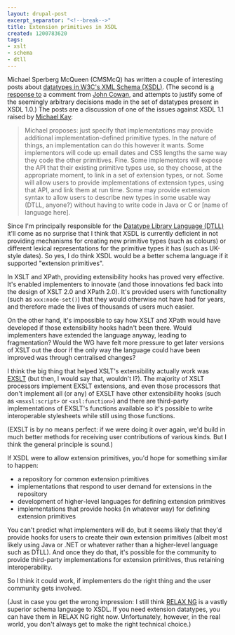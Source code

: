 ```yaml
---
layout: drupal-post
excerpt_separator: "<!--break-->"
title: Extension primitives in XSDL
created: 1200783620
tags:
- xslt
- schema
- dtll
---
```

Michael Sperberg McQueen (CMSMcQ) has written a couple of interesting posts about [datatypes in W3C's XML Schema (XSDL)][1]. (The second is [a response to][2] a comment from [John Cowan][4], and attempts to justify some of the seemingly arbitrary decisions made in the set of datatypes present in XSDL 1.0.) The posts are a discussion of one of the issues against XSDL 1.1 raised by [Michael Kay][5]:

> Michael proposes: just specify that implementations may provide additional implementation-defined primitive types. In the nature of things, an implementation can do this however it wants. Some implementors will code up email dates and CSS lengths the same way they code the other primitives. Fine. Some implementors will expose the API that their existing primitive types use, so they choose, at the appropriate moment, to link in a set of extension types, or not. Some will allow users to provide implementations of extension types, using that API, and link them at run time. Some may provide extension syntax to allow users to describe new types in some usable way (DTLL, anyone?) without having to write code in Java or C or [name of language here].

[1]: http://people.w3.org/~cmsmcq/blog/?p=26 "Michael Sperberg McQueen: Allowing ‘extension primitives’ in XML Schema?"
[2]: http://people.w3.org/~cmsmcq/blog/?p=27 "Michael Sperberg McQueen: Primitives and non-primitives in XSDL"
[3]: http://www.idealliance.org/papers/extreme/proceedings/html/2006/Tennison01/EML2006Tennison01.html "Extreme 2006: Datatypes for XML: the Datatyping Library Language (DTLL)"
[4]: http://recycledknowledge.blogspot.com/ "John Cowan's Blog: Recycled Knowledge"
[5]: http://saxonica.blogharbor.com/ "Michael Kay's Blog: Saxon diaries"
[6]: http://www.exslt.org/ "EXSLT: Extensions in XSLT"
[7]: http://www.relaxng.org/ "RELAX NG"

<!--break-->

Since I'm principally responsible for the [Datatype Library Language (DTLL)][3] it'll come as no surprise that I think that XSDL is currently deficient in not providing mechanisms for creating new primitive types (such as colours) or different lexical representations for the primitive types it has (such as UK-style dates). So yes, I do think XSDL would be a better schema language if it supported "extension primitives". 

In XSLT and XPath, providing extensibility hooks has proved very effective. It's enabled implementers to innovate (and those innovations fed back into the design of XSLT 2.0 and XPath 2.0). It's provided users with functionality (such as `xxx:node-set()`) that they would otherwise not have had for years, and therefore made the lives of thousands of users much easier.

On the other hand, it's impossible to say how XSLT and XPath would have developed if those extensibility hooks hadn't been there. Would implementers have extended the language anyway, leading to fragmentation? Would the WG have felt more pressure to get later versions of XSLT out the door if the only way the language could have been improved was through centralised changes?

I think the big thing that helped XSLT's extensibility actually work was [EXSLT][6] (but then, I would say that, wouldn't I?). The majority of XSLT processors implement EXSLT extensions, and even those processors that don't implement all (or any) of EXSLT have other extensibility hooks (such as `<msxsl:script>` or `<xsl:function>`) and there are third-party implementations of EXSLT's functions available so it's possible to write interoperable stylesheets while still using those functions.

(EXSLT is by no means perfect: if we were doing it over again, we'd build in much better methods for receiving user contributions of various kinds. But I think the general principle is sound.)

If XSDL were to allow extension primitives, you'd hope for something similar to happen:

  * a repository for common extension primitives
  * implementations that respond to user demand for extensions in the repository
  * development of higher-level languages for defining extension primitives
  * implementations that provide hooks (in whatever way) for defining extension primitives

You can't predict what implementers will do, but it seems likely that they'd provide hooks for users to create their own extension primitives (albeit most likely using Java or .NET or whatever rather than a higher-level language such as DTLL). And once they do that, it's possible for the community to provide third-party implementations for extension primitives, thus retaining interoperability.

So I think it could work, if implementers do the right thing and the user community gets involved.

(Just in case you get the wrong impression: I still think [RELAX NG][7] is a vastly superior schema language to XSDL. If you need extension datatypes, you can have them in RELAX NG right now. Unfortunately, however, in the real world, you don't always get to make the right technical choice.)
